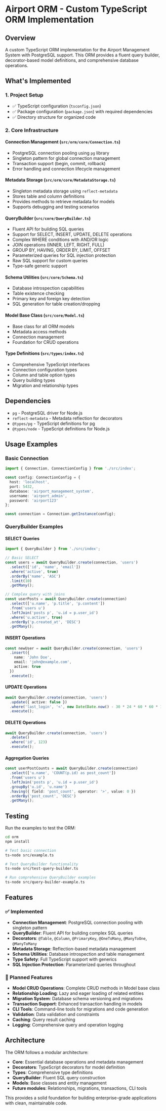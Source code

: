 # Airport ORM - Custom TypeScript ORM Implementation

## Overview

A custom TypeScript ORM implementation for the Airport Management System with PostgreSQL support. This ORM provides a fluent query builder, decorator-based model definitions, and comprehensive database operations.

## What's Implemented

### 1. Project Setup
- ✅ TypeScript configuration (`tsconfig.json`)
- ✅ Package configuration (`package.json`) with required dependencies
- ✅ Directory structure for organized code

### 2. Core Infrastructure

#### Connection Management (`src/orm/core/Connection.ts`)
- PostgreSQL connection pooling using `pg` library
- Singleton pattern for global connection management
- Transaction support (begin, commit, rollback)
- Error handling and connection lifecycle management

#### Metadata Storage (`src/orm/core/MetadataStorage.ts`)
- Singleton metadata storage using `reflect-metadata`
- Stores table and column definitions
- Provides methods to retrieve metadata for models
- Supports debugging and testing scenarios

#### QueryBuilder (`src/core/QueryBuilder.ts`)
- Fluent API for building SQL queries
- Support for SELECT, INSERT, UPDATE, DELETE operations
- Complex WHERE conditions with AND/OR logic
- JOIN operations (INNER, LEFT, RIGHT, FULL)
- GROUP BY, HAVING, ORDER BY, LIMIT, OFFSET
- Parameterized queries for SQL injection protection
- Raw SQL support for custom queries
- Type-safe generic support

#### Schema Utilities (`src/core/Schema.ts`)
- Database introspection capabilities
- Table existence checking
- Primary key and foreign key detection
- SQL generation for table creation/dropping

#### Model Base Class (`src/core/Model.ts`)
- Base class for all ORM models
- Metadata access methods
- Connection management
- Foundation for CRUD operations

#### Type Definitions (`src/types/index.ts`)
- Comprehensive TypeScript interfaces
- Connection configuration types
- Column and table option types
- Query building types
- Migration and relationship types

## Dependencies

- `pg` - PostgreSQL driver for Node.js
- `reflect-metadata` - Metadata reflection for decorators
- `@types/pg` - TypeScript definitions for pg
- `@types/node` - TypeScript definitions for Node.js

## Usage Examples

### Basic Connection
```typescript
import { Connection, ConnectionConfig } from './src/index';

const config: ConnectionConfig = {
  host: 'localhost',
  port: 5432,
  database: 'airport_management_system',
  username: 'airport_admin',
  password: 'airport123'
};

const connection = Connection.getInstance(config);
```

### QueryBuilder Examples

#### SELECT Queries
```typescript
import { QueryBuilder } from './src/index';

// Basic SELECT
const users = await QueryBuilder.create(connection, 'users')
  .select(['id', 'name', 'email'])
  .where('active', true)
  .orderBy('name', 'ASC')
  .limit(10)
  .getMany();

// Complex query with joins
const userPosts = await QueryBuilder.create(connection)
  .select(['u.name', 'p.title', 'p.content'])
  .from('users u')
  .leftJoin('posts p', 'u.id = p.user_id')
  .where('u.active', true)
  .orderBy('p.created_at', 'DESC')
  .getMany();
```

#### INSERT Operations
```typescript
const newUser = await QueryBuilder.create(connection, 'users')
  .insert({
    name: 'John Doe',
    email: 'john@example.com',
    active: true
  })
  .execute();
```

#### UPDATE Operations
```typescript
await QueryBuilder.create(connection, 'users')
  .update({ active: false })
  .where('last_login', '<', new Date(Date.now() - 30 * 24 * 60 * 60 * 1000))
  .execute();
```

#### DELETE Operations
```typescript
await QueryBuilder.create(connection, 'users')
  .delete()
  .where('id', 123)
  .execute();
```

#### Aggregation Queries
```typescript
const userPostCounts = await QueryBuilder.create(connection)
  .select(['u.name', 'COUNT(p.id) as post_count'])
  .from('users u')
  .leftJoin('posts p', 'u.id = p.user_id')
  .groupBy('u.id', 'u.name')
  .having({ field: 'post_count', operator: '>', value: 0 })
  .orderBy('post_count', 'DESC')
  .getMany();
```

## Testing

Run the examples to test the ORM:
```bash
cd orm
npm install

# Test basic connection
ts-node src/example.ts

# Test QueryBuilder functionality
ts-node src/test-query-builder.ts

# Run comprehensive QueryBuilder examples
ts-node src/query-builder-example.ts
```

## Features

### ✅ Implemented
- **Connection Management**: PostgreSQL connection pooling with singleton pattern
- **QueryBuilder**: Fluent API for building complex SQL queries
- **Decorators**: `@Table`, `@Column`, `@PrimaryKey`, `@OneToMany`, `@ManyToOne`, `@ManyToMany`
- **Metadata Storage**: Reflection-based metadata management
- **Schema Utilities**: Database introspection and table management
- **Type Safety**: Full TypeScript support with generics
- **SQL Injection Protection**: Parameterized queries throughout

### 🚧 Planned Features
- **Model CRUD Operations**: Complete CRUD methods in Model base class
- **Relationship Loading**: Lazy and eager loading of related entities
- **Migration System**: Database schema versioning and migrations
- **Transaction Support**: Enhanced transaction handling in models
- **CLI Tools**: Command-line tools for migrations and code generation
- **Validation**: Data validation and constraints
- **Caching**: Query result caching
- **Logging**: Comprehensive query and operation logging

## Architecture

The ORM follows a modular architecture:
- **Core**: Essential database operations and metadata management
- **Decorators**: TypeScript decorators for model definition
- **Types**: Comprehensive type definitions
- **QueryBuilder**: Fluent SQL query construction
- **Models**: Base classes and entity management
- **Future modules**: Relationships, migrations, transactions, CLI tools

This provides a solid foundation for building enterprise-grade applications with clean, maintainable code.
